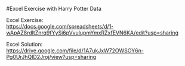 #Excel Exercise with Harry Potter Data

Excel Exercise:\
https://docs.google.com/spreadsheets/d/1-wApAZ8rdltZnrq9fYySi6pVvulupmYmxRZxfEVN6KA/edit?usp=sharing

Excel Solution:\
https://drive.google.com/file/d/1A7ukJxW72OWSOY6n-Pg0UrJhQID2Jroj/view?usp=sharing
